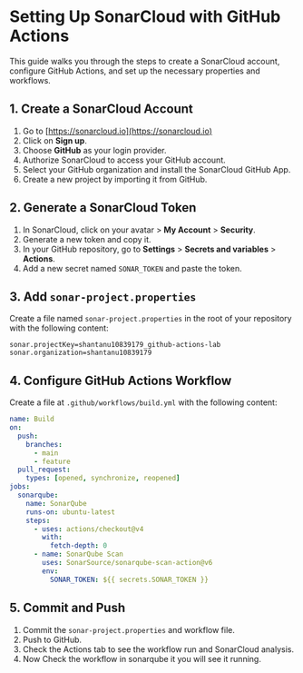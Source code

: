 
# Setting Up SonarCloud with GitHub Actions

This guide walks you through the steps to create a SonarCloud account, configure GitHub Actions, and set up the necessary properties and workflows.

## 1. Create a SonarCloud Account

1. Go to [https://sonarcloud.io](https://sonarcloud.io)
2. Click on **Sign up**.
3. Choose **GitHub** as your login provider.
4. Authorize SonarCloud to access your GitHub account.
5. Select your GitHub organization and install the SonarCloud GitHub App.
6. Create a new project by importing it from GitHub.

## 2. Generate a SonarCloud Token

1. In SonarCloud, click on your avatar > **My Account** > **Security**.
2. Generate a new token and copy it.
3. In your GitHub repository, go to **Settings** > **Secrets and variables** > **Actions**.
4. Add a new secret named `SONAR_TOKEN` and paste the token.

## 3. Add `sonar-project.properties`

Create a file named `sonar-project.properties` in the root of your repository with the following content:

```properties
sonar.projectKey=shantanu10839179_github-actions-lab
sonar.organization=shantanu10839179

```


## 4. Configure GitHub Actions Workflow

Create a file at `.github/workflows/build.yml` with the following content:

```yaml
name: Build
on:
  push:
    branches:
      - main
      - feature
  pull_request:
    types: [opened, synchronize, reopened]
jobs:
  sonarqube:
    name: SonarQube
    runs-on: ubuntu-latest
    steps:
      - uses: actions/checkout@v4
        with:
          fetch-depth: 0 
      - name: SonarQube Scan
        uses: SonarSource/sonarqube-scan-action@v6
        env:
          SONAR_TOKEN: ${{ secrets.SONAR_TOKEN }}
```

## 5. Commit and Push

1. Commit the `sonar-project.properties` and workflow file.
2. Push to GitHub.
3. Check the Actions tab to see the workflow run and SonarCloud analysis.
4. Now Check the workflow in sonarqube it you will see it running.
